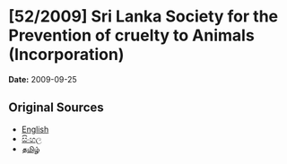 # [52/2009] Sri Lanka Society for the Prevention of cruelty to Animals (Incorporation)

**Date:** 2009-09-25

## Original Sources

- [English](https://documents.gov.lk/view/acts/2009/9/52-2009_E.pdf)
- [සිංහල](https://documents.gov.lk/view/acts/2009/9/52-2009_S.pdf)
- [தமிழ்](https://documents.gov.lk/view/acts/2009/9/52-2009_T.pdf)
